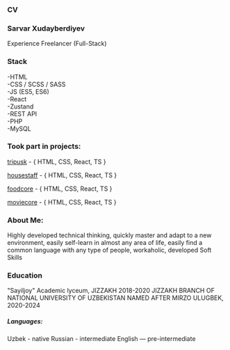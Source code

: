  ### CV
 ### Sarvar Xudayberdiyev
Experience 
Freelancer (Full-Stack) 

### Stack
 -HTML <br>
 -CSS / SCSS / SASS <br>
 -JS (ES5, ES6)  <br>
 -React  <br>
 -Zustand <br>
 -REST API <br>
 -PHP <br>
 -MySQL<br>
 
### Took part in projects:
[tripusk](https://tripusk-task.netlify.app/) - { HTML, CSS, React, TS } 

[housestaff](https://housestaff-portfolio.netlify.app/) - { HTML, CSS, React, TS } 

[foodcore](https://foodcore-portfolio.netlify.app/) - { HTML, CSS, React, TS } 

[moviecore](https://moviecore-portfolio.netlify.app/) - { HTML, CSS, React, TS } 


### About Me:
Highly developed technical thinking, quickly master and adapt to a new environment, easily self-learn in almost any area of life, easily find a common language with any type of people, workaholic, developed Soft Skills

### Education
"Sayiljoy" Academic lyceum, JIZZAKH 2018-2020
JIZZAKH BRANCH OF NATIONAL UNIVERSITY OF UZBEKISTAN NAMED AFTER MIRZO ULUGBEK, 2020-2024

##### Languages:
Uzbek - native
Russian - intermediate
English — pre-intermediate

